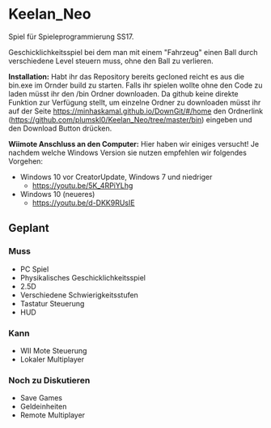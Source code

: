 # Keelan_Neo

Spiel für Spieleprogrammierung SS17.

Geschicklichkeitsspiel bei dem man mit einem "Fahrzeug" einen Ball durch verschiedene Level steuern muss, ohne den Ball zu verlieren. 

**Installation:**
Habt ihr das Repository bereits gecloned reicht es aus die bin.exe im Ornder build zu starten. Falls ihr spielen wollte ohne den Code zu laden müsst ihr den /bin Ordner downloaden. Da github keine direkte Funktion zur Verfügung stellt, um einzelne Ordner zu downloaden müsst ihr auf der Seite https://minhaskamal.github.io/DownGit/#/home den Ordnerlink (https://github.com/plumskl0/Keelan_Neo/tree/master/bin) eingeben und den Download Button drücken.

**Wiimote Anschluss an den Computer:**
Hier haben wir einiges versucht! Je nachdem welche Windows Version sie nutzen empfehlen wir folgendes Vorgehen:
- Windows 10 vor CreatorUpdate, Windows 7 und niedriger
   - https://youtu.be/5K_4RPiYLhg
- Windows 10 (neueres)
   - https://youtu.be/d-DKK9RUsIE

## Geplant
### Muss
- PC Spiel
- Physikalisches Geschicklichkeitsspiel
- 2.5D
- Verschiedene Schwierigkeitsstufen
- Tastatur Steuerung
- HUD

### Kann
- WII Mote Steuerung
- Lokaler Multiplayer

### Noch zu Diskutieren
- Save Games
- Geldeinheiten
- Remote Multiplayer
